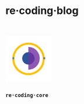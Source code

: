 # re·coding·blog

<br />
<br />

<img src="./resources/re·coding·core.png" alt="re·coding·core" width="125" height="126" > 

### ```re·coding·core```


<br />
<br />